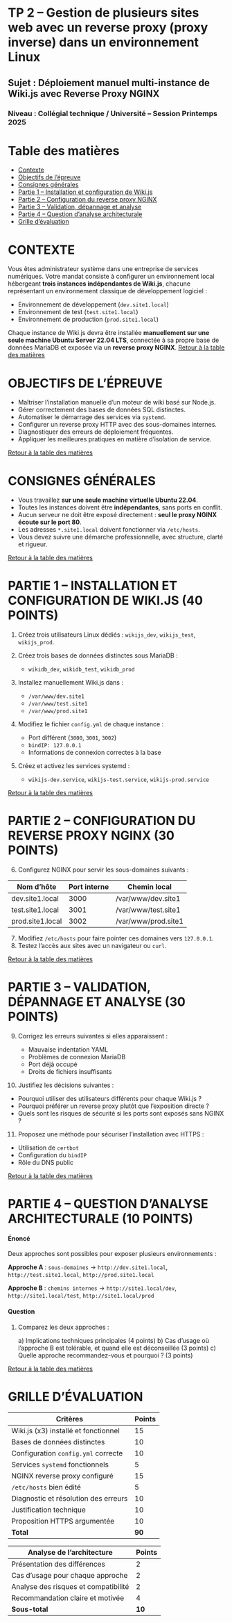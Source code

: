 # TP 2 – Gestion de plusieurs sites web avec un reverse proxy (proxy inverse) dans un environnement Linux


## Sujet : **Déploiement manuel multi-instance de Wiki.js avec Reverse Proxy NGINX**

### Niveau : Collégial technique / Université – Session Printemps 2025



<h1 id="tb"> Table des matières </h1>

* [Contexte](#contexte)
* [Objectifs de l’épreuve](#objectifs)
* [Consignes générales](#consignes)
* [Partie 1 – Installation et configuration de Wiki.js](#partie1)
* [Partie 2 – Configuration du reverse proxy NGINX](#partie2)
* [Partie 3 – Validation, dépannage et analyse](#partie3)
* [Partie 4 – Question d’analyse architecturale](#partie4)
* [Grille d’évaluation](#grille)



<h1 id="contexte">CONTEXTE</h1>

Vous êtes administrateur système dans une entreprise de services numériques. Votre mandat consiste à configurer un environnement local hébergeant **trois instances indépendantes de Wiki.js**, chacune représentant un environnement classique de développement logiciel :

* Environnement de développement (`dev.site1.local`)
* Environnement de test (`test.site1.local`)
* Environnement de production (`prod.site1.local`)

Chaque instance de Wiki.js devra être installée **manuellement sur une seule machine Ubuntu Server 22.04 LTS**, connectée à sa propre base de données MariaDB et exposée via un **reverse proxy NGINX**.
[Retour à la table des matières](#tb)
<br/>


<h1 id="objectifs">OBJECTIFS DE L’ÉPREUVE</h2>

* Maîtriser l’installation manuelle d’un moteur de wiki basé sur Node.js.
* Gérer correctement des bases de données SQL distinctes.
* Automatiser le démarrage des services via `systemd`.
* Configurer un reverse proxy HTTP avec des sous-domaines internes.
* Diagnostiquer des erreurs de déploiement fréquentes.
* Appliquer les meilleures pratiques en matière d’isolation de service.


[Retour à la table des matières](#tb)
<br/>


<h1 id="consignes">CONSIGNES GÉNÉRALES</h1>

* Vous travaillez **sur une seule machine virtuelle Ubuntu 22.04**.
* Toutes les instances doivent être **indépendantes**, sans ports en conflit.
* Aucun serveur ne doit être exposé directement : **seul le proxy NGINX écoute sur le port 80**.
* Les adresses `*.site1.local` doivent fonctionner via `/etc/hosts`.
* Vous devez suivre une démarche professionnelle, avec structure, clarté et rigueur.

[Retour à la table des matières](#tb)
<br/>


<h1 id="partie1">PARTIE 1 – INSTALLATION ET CONFIGURATION DE WIKI.JS (40 POINTS)</h1>

1. Créez trois utilisateurs Linux dédiés : `wikijs_dev`, `wikijs_test`, `wikijs_prod`.
2. Créez trois bases de données distinctes sous MariaDB :

   * `wikidb_dev`, `wikidb_test`, `wikidb_prod`
3. Installez manuellement Wiki.js dans :

   * `/var/www/dev.site1`
   * `/var/www/test.site1`
   * `/var/www/prod.site1`
4. Modifiez le fichier `config.yml` de chaque instance :

   * Port différent (`3000`, `3001`, `3002`)
   * `bindIP: 127.0.0.1`
   * Informations de connexion correctes à la base
5. Créez et activez les services systemd :

   * `wikijs-dev.service`, `wikijs-test.service`, `wikijs-prod.service`

[Retour à la table des matières](#tb)
<br/>


<h1 id="partie2">PARTIE 2 – CONFIGURATION DU REVERSE PROXY NGINX (30 POINTS)</h1>

6. Configurez NGINX pour servir les sous-domaines suivants :

| Nom d’hôte       | Port interne | Chemin local        |
| ---------------- | ------------ | ------------------- |
| dev.site1.local  | 3000         | /var/www/dev.site1  |
| test.site1.local | 3001         | /var/www/test.site1 |
| prod.site1.local | 3002         | /var/www/prod.site1 |

7. Modifiez `/etc/hosts` pour faire pointer ces domaines vers `127.0.0.1`.
8. Testez l’accès aux sites avec un navigateur ou `curl`.

[Retour à la table des matières](#tb)
<br/>


<h1 id="partie3">PARTIE 3 – VALIDATION, DÉPANNAGE ET ANALYSE (30 POINTS)</h1>

9. Corrigez les erreurs suivantes si elles apparaissent :

   * Mauvaise indentation YAML
   * Problèmes de connexion MariaDB
   * Port déjà occupé
   * Droits de fichiers insuffisants

10. Justifiez les décisions suivantes :

* Pourquoi utiliser des utilisateurs différents pour chaque Wiki.js ?
* Pourquoi préférer un reverse proxy plutôt que l’exposition directe ?
* Quels sont les risques de sécurité si les ports sont exposés sans NGINX ?

11. Proposez une méthode pour sécuriser l’installation avec HTTPS :

* Utilisation de `certbot`
* Configuration du `bindIP`
* Rôle du DNS public

[Retour à la table des matières](#tb)
<br/>

<h1 id="partie4">PARTIE 4 – QUESTION D’ANALYSE ARCHITECTURALE (10 POINTS)</h1>

#### Énoncé

Deux approches sont possibles pour exposer plusieurs environnements :

**Approche A** :
`sous-domaines`
→ `http://dev.site1.local`, `http://test.site1.local`, `http://prod.site1.local`

**Approche B** :
`chemins internes`
→ `http://site1.local/dev`, `http://site1.local/test`, `http://site1.local/prod`

#### Question

1. Comparez les deux approches :

   a) Implications techniques principales (4 points)
   b) Cas d’usage où l’approche B est tolérable, et quand elle est déconseillée (3 points)
   c) Quelle approche recommandez-vous et pourquoi ? (3 points)

[Retour à la table des matières](#tb)
<br/>

<h1 id="grille">GRILLE D’ÉVALUATION</h1>

| Critères                             | Points |
| ------------------------------------ | ------ |
| Wiki.js (x3) installé et fonctionnel | 15     |
| Bases de données distinctes          | 10     |
| Configuration `config.yml` correcte  | 10     |
| Services `systemd` fonctionnels      | 5      |
| NGINX reverse proxy configuré        | 15     |
| `/etc/hosts` bien édité              | 5      |
| Diagnostic et résolution des erreurs | 10     |
| Justification technique              | 10     |
| Proposition HTTPS argumentée         | 10     |
| **Total**                            | **90** |

| Analyse de l’architecture            | Points |
| ------------------------------------ | ------ |
| Présentation des différences         | 2      |
| Cas d’usage pour chaque approche     | 2      |
| Analyse des risques et compatibilité | 2      |
| Recommandation claire et motivée     | 4      |
| **Sous-total**                       | **10** |

